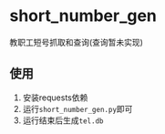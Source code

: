 # short_number_gen

教职工短号抓取和查询(查询暂未实现)

## 使用
1. 安装requests依赖
2. 运行`short_number_gen.py`即可
3. 运行结束后生成`tel.db`